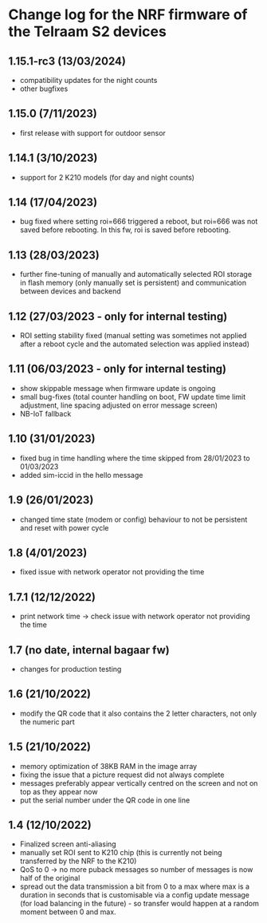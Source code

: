 # Change log for the NRF firmware of the Telraam S2 devices

## 1.15.1-rc3 (13/03/2024)
- compatibility updates for the night counts
- other bugfixes

## 1.15.0 (7/11/2023)
- first release with support for outdoor sensor

## 1.14.1 (3/10/2023)
- support for 2 K210 models (for day and night counts)

## 1.14 (17/04/2023)
- bug fixed where setting roi=666 triggered a reboot, but roi=666 was not saved before rebooting.  In this fw, roi is saved before rebooting.

## 1.13 (28/03/2023)
- further fine-tuning of manually and automatically selected ROI storage in flash memory (only manually set is persistent) and communication between devices and backend

## 1.12 (27/03/2023 - only for internal testing)
- ROI setting stability fixed (manual setting was sometimes not applied after a reboot cycle and the automated selection was applied instead)

## 1.11 (06/03/2023 - only for internal testing)
- show skippable message when firmware update is ongoing
- small bug-fixes (total counter handling on boot, FW update time limit adjustment, line spacing adjusted on error message screen)
- NB-IoT fallback

## 1.10 (31/01/2023)
- fixed bug in time handling where the time skipped from 28/01/2023 to 01/03/2023
- added sim-iccid in the hello message

## 1.9 (26/01/2023)
- changed time state (modem or config) behaviour to not be persistent and reset with power cycle

## 1.8 (4/01/2023)
- fixed issue with network operator not providing the time

## 1.7.1 (12/12/2022)
- print network time -> check issue with network operator not providing the time

## 1.7 (no date, internal bagaar fw)
- changes for production testing

## 1.6 (21/10/2022)
- modify the QR code that it also contains the 2 letter characters, not only the numeric part

## 1.5 (21/10/2022)
- memory optimization of 38KB RAM in the image array
- fixing the issue that a picture request did not always complete
- messages preferably appear vertically centred on the screen and not on top as they appear now
- put the serial number under the QR code in one line

## 1.4 (12/10/2022)
- Finalized screen anti-aliasing
- manually set ROI sent to K210 chip (this is currently not being transferred by the NRF to the K210)
- QoS to 0 -> no more puback messages so number of messages is now half of the original
- spread out the data transmission a bit from 0 to a max where max is a duration in seconds that is customisable via a config update message (for load balancing in the future) - so transfer would happen at a random moment between 0 and max.
